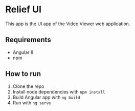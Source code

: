 # Relief UI
This app is the UI app of the Video Viewer web application.

## Requirements
- Angular 8
- npm

## How to run
1. Clone the repo
2. Install node dependencies with `npm install`
3. Build Angular app with `ng build`
4. Run with `ng serve`